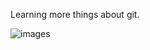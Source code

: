Learning more things about git.

![images](https://user-images.githubusercontent.com/55993763/216824031-de9d9260-97b8-4038-ae8f-f4087851b2be.jpg)
